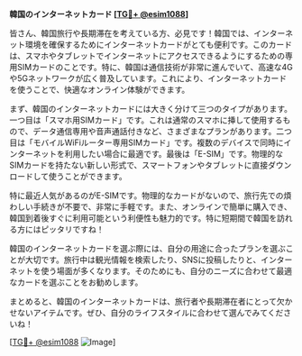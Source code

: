 **韓国のインターネットカード [[TG💪+ @esim1088](https://t.me/s/esim1088)]**

皆さん、韓国旅行や長期滞在を考えている方、必見です！韓国では、インターネット環境を確保するためにインターネットカードがとても便利です。このカードは、スマホやタブレットでインターネットにアクセスできるようにするための専用SIMカードのことです。特に、韓国は通信技術が非常に進んでいて、高速な4Gや5Gネットワークが広く普及しています。これにより、インターネットカードを使うことで、快適なオンライン体験ができます。

まず、韓国のインターネットカードには大きく分けて三つのタイプがあります。一つ目は「スマホ用SIMカード」です。これは通常のスマホに挿して使用するもので、データ通信専用や音声通話付きなど、さまざまなプランがあります。二つ目は「モバイルWiFiルーター専用SIMカード」です。複数のデバイスで同時にインターネットを利用したい場合に最適です。最後は「E-SIM」です。物理的なSIMカードを持たない新しい形式で、スマートフォンやタブレットに直接ダウンロードして使うことができます。

特に最近人気があるのがE-SIMです。物理的なカードがないので、旅行先での煩わしい手続きが不要で、非常に手軽です。また、オンラインで簡単に購入でき、韓国到着後すぐに利用可能という利便性も魅力的です。特に短期間で韓国を訪れる方にはピッタリですね！

韓国のインターネットカードを選ぶ際には、自分の用途に合ったプランを選ぶことが大切です。旅行中は観光情報を検索したり、SNSに投稿したりと、インターネットを使う場面が多くなります。そのためにも、自分のニーズに合わせて最適なカードを選ぶことをお勧めします。

まとめると、韓国のインターネットカードは、旅行者や長期滞在者にとって欠かせないアイテムです。ぜひ、自分のライフスタイルに合わせて選んでみてくださいね！

[[TG💪+ @esim1088](https://t.me/s/esim1088) ![Image](https://i.postimg.cc/Y0z9fWf4/image.png)]